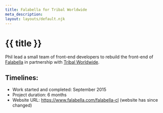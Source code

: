 ```yaml
---
title: Falabella for Tribal Worldwide
meta_description:
layout: layouts/default.njk
---
```


# {{ title }}

Phil lead a small team of front-end developers to rebuild the front-end of [Falabella](https://www.falabella.com) in partnership with [Tribal Worldwide](https://www.tribalworldwide.co.uk/).

## Timelines:

- Work started and completed: September 2015
- Project duration: 6 months
- Website URL: https://www.falabella.com/falabella-cl (website has since changed)
